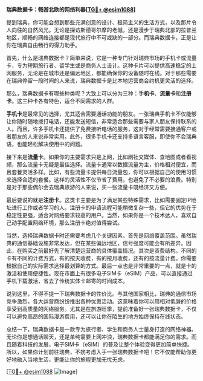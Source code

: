 **瑞典数据卡：畅游北欧的网络利器[[TG💪+ @esim1088](https://t.me/s/esim1088)]**

提到瑞典，你可能会想到那些充满创意的设计、极简主义的生活方式，以及那片令人向往的自然风光。无论是探访斯德哥尔摩的老城，还是漫步于瑞典北部的拉普兰地区，顺畅的网络连接都是现代旅行中不可或缺的一部分。而瑞典数据卡，正是让你在瑞典自由畅行的得力助手。

首先，什么是瑞典数据卡？简单来说，它是一种专门针对瑞典市场的手机卡或流量卡，专为短期旅行者、留学生或是商务人士设计。这种卡片可以提供高速稳定的上网服务，无论是在城市还是偏远地区，都能确保你的设备随时在线。对于那些需要在瑞典停留一段时间的人来说，瑞典数据卡是比本地运营商合约机更灵活的选择。

那么，瑞典数据卡有哪些种类呢？大致上可以分为三种：**手机卡**、**流量卡**和**注册卡**。这三种卡各有特色，适合不同需求的人群。

**手机卡**是最常见的选择，尤其适合需要通话功能的朋友。一张瑞典手机卡不仅能够让你随时随地拨打电话，还能发送短信，非常适合那些需要与家人朋友保持联系的人。而且，许多手机卡还提供了免费接听电话的服务，这对于经常需要接通客户或者朋友的人来说非常实用。此外，很多手机卡还支持多语言客服，即使你不会瑞典语，也能轻松解决使用中的问题。

接下来是**流量卡**。如果你的主要需求只是上网，比如刷社交媒体、查地图或者看视频，那么流量卡无疑是最佳选择。流量卡通常以数据流量为主，价格相对便宜，而且套餐灵活多样。比如，有些流量卡提供每日流量包，你可以根据自己的使用习惯来选择合适的套餐。这样的灵活性不仅节省了费用，也避免了不必要的浪费。特别是对于那些偶尔会去瑞典旅游的人来说，买一张流量卡既经济又方便。

最后要说的就是**注册卡**。这类卡主要是为了满足某些特殊需求，比如需要固定IP地址进行工作或者学习的人。注册卡的申请流程可能稍微复杂一些，但它的优势在于稳定性更强，适合对网络要求较高的用户。当然，如果你是一个技术达人，喜欢自己动手配置网络环境，那么注册卡绝对值得尝试。

当然，选择瑞典数据卡时还需要考虑几个关键因素。首先是网络覆盖范围。虽然瑞典的通信基础设施非常发达，但在某些偏远地区，信号强度可能会有所差异。因此，在购买之前最好先了解清楚运营商的具体覆盖情况。其次是资费结构。不同的卡有不同的计费方式，有的按天收费，有的按月收费，还有的按流量计费。你需要根据自己的实际需求选择最划算的方式。最后一点也是非常重要的一点，就是卡的激活和使用便捷性。现在市面上有很多电子SIM卡（eSIM）产品，可以直接通过手机下载激活，省去了传统实体卡邮寄的时间成本。

说到这里，不得不提一下瑞典数据卡的性价比。与其他国家相比，瑞典的通信市场竞争激烈，各大运营商纷纷推出各种优惠活动。这意味着你可以用相对低廉的价格享受到高质量的网络服务。尤其是在旅游旺季，提前准备好一张瑞典数据卡，不仅可以避免高昂的国际漫游费用，还可以让你在陌生的地方始终保持在线状态。

总结一下，瑞典数据卡是一款专为旅行者、学生和商务人士量身打造的网络神器。无论你是想通话聊天，还是单纯需要上网冲浪，瑞典数据卡都能满足你的需求。而且随着科技的发展，电子SIM卡（eSIM）的普及让整个体验变得更加简单快捷。所以，如果你计划前往瑞典，不妨考虑入手一张瑞典数据卡吧！它不仅能帮助你更好地融入当地生活，更能让你的旅程更加无忧无虑。

[[TG💪+ @esim1088](https://t.me/s/esim1088) ![Image](https://i.postimg.cc/4NQfJmqS/Snipaste-2025-05-13-00-14-12.png)]